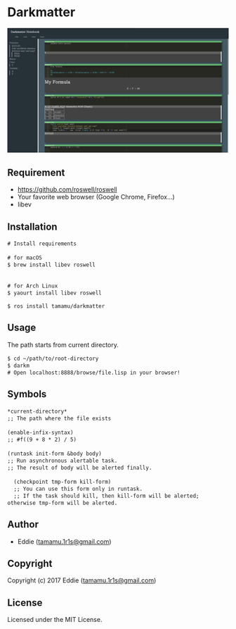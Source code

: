 # Darkmatter

![Screen Shot](screenshots/screenshot.png)

## Requirement

* <https://github.com/roswell/roswell>
* Your favorite web browser (Google Chrome, Firefox...)
* libev

## Installation

```
# Install requirements

# for macOS
$ brew install libev roswell


# for Arch Linux
$ yaourt install libev roswell
```

```
$ ros install tamamu/darkmatter
```

## Usage

The path starts from current directory.

```
$ cd ~/path/to/root-directory
$ darkm
# Open localhost:8888/browse/file.lisp in your browser!
```

## Symbols

```
*current-directory*
;; The path where the file exists

(enable-infix-syntax)
;; #f((9 + 8 * 2) / 5)

(runtask init-form &body body)
;; Run asynchronous alertable task.
;; The result of body will be alerted finally.

  (checkpoint tmp-form kill-form)
  ;; You can use this form only in runtask.
  ;; If the task should kill, then kill-form will be alerted; otherwise tmp-form will be alerted.
```

## Author

* Eddie (tamamu.1r1s@gmail.com)

## Copyright

Copyright (c) 2017 Eddie (tamamu.1r1s@gmail.com)

## License

Licensed under the MIT License.
